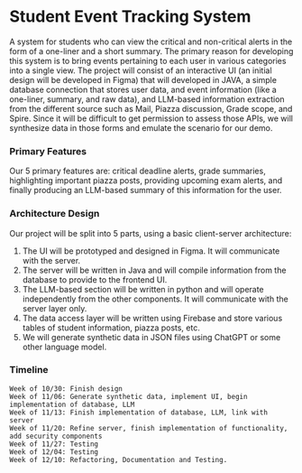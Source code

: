 # Student Event Tracking System
A system for students who can view the critical and non-critical alerts in the form of a one-liner and a short summary. The primary reason for developing this system is to bring events pertaining to each user in various categories into a single view. The project will consist of an interactive UI (an initial design will be developed in Figma) that will developed in JAVA,  a simple database connection that stores user data, and event information (like a one-liner, summary, and raw data), and LLM-based information extraction from the different source such as Mail, Piazza discussion, Grade scope, and Spire. Since it will be difficult to get permission to assess  those APIs, we will synthesize data in those forms and emulate the scenario for our demo.

### Primary Features
Our 5 primary features are: critical deadline alerts, grade summaries, highlighting important piazza posts, providing upcoming exam alerts, and finally producing an LLM-based summary of this information for the user. 
### Architecture Design
Our project will be split into 5 parts, using a basic client-server architecture:
1. The UI will be prototyped and designed in Figma. It will communicate with the server.
2. The server will be written in Java and will compile information from the database to provide to the frontend UI.
3. The LLM-based section will be written in python and will operate independently from the other components. It will communicate with the server layer only.
4. The data access layer will be written using Firebase and store various tables of student information, piazza posts, etc.
5. We will generate synthetic data in JSON files using ChatGPT or some other language model.
### Timeline
```
Week of 10/30: Finish design
Week of 11/06: Generate synthetic data, implement UI, begin implementation of database, LLM
Week of 11/13: Finish implementation of database, LLM, link with server
Week of 11/20: Refine server, finish implementation of functionality, add security components
Week of 11/27: Testing
Week of 12/04: Testing
Week of 12/10: Refactoring, Documentation and Testing.
```
